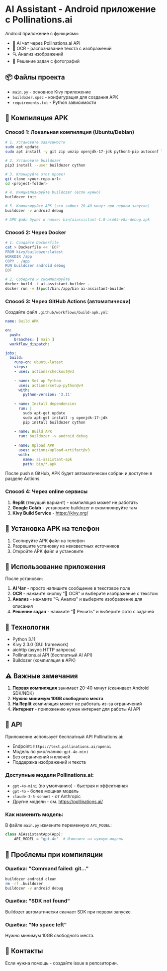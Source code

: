 # AI Assistant - Android приложение с Pollinations.ai

Android приложение с функциями:
- 💬 AI чат через Pollinations.ai API
- 📸 OCR - распознавание текста с изображений
- 🔍 Анализ изображений
- 📝 Решение задач с фотографий

## 📦 Файлы проекта

- `main.py` - основное Kivy приложение
- `buildozer.spec` - конфигурация для создания APK
- `requirements.txt` - Python зависимости

## 🔨 Компиляция APK

### Способ 1: Локальная компиляция (Ubuntu/Debian)

```bash
# 1. Установите зависимости
sudo apt update
sudo apt install -y git zip unzip openjdk-17-jdk python3-pip autoconf libtool pkg-config zlib1g-dev libncurses5-dev libncursesw5-dev libtinfo5 cmake libffi-dev libssl-dev

# 2. Установите buildozer
pip3 install --user buildozer cython

# 3. Клонируйте этот проект
git clone <your-repo-url>
cd <project-folder>

# 4. Инициализируйте buildozer (если нужно)
buildozer init

# 5. Компилируйте APK (это займет 20-40 минут при первом запуске)
buildozer -v android debug

# APK файл будет в папке: bin/aiassistant-1.0-arm64-v8a-debug.apk
```

### Способ 2: Через Docker

```bash
# 1. Создайте Dockerfile
cat > Dockerfile << 'EOF'
FROM kivy/buildozer:latest
WORKDIR /app
COPY . /app
RUN buildozer android debug
EOF

# 2. Соберите и скомпилируйте
docker build -t ai-assistant-builder .
docker run -v $(pwd)/bin:/app/bin ai-assistant-builder
```

### Способ 3: Через GitHub Actions (автоматически)

Создайте файл `.github/workflows/build-apk.yml`:

```yaml
name: Build APK

on:
  push:
    branches: [ main ]
  workflow_dispatch:

jobs:
  build:
    runs-on: ubuntu-latest
    steps:
    - uses: actions/checkout@v3
    
    - name: Set up Python
      uses: actions/setup-python@v4
      with:
        python-version: '3.11'
    
    - name: Install dependencies
      run: |
        sudo apt-get update
        sudo apt-get install -y openjdk-17-jdk
        pip install buildozer cython
    
    - name: Build APK
      run: buildozer -v android debug
    
    - name: Upload APK
      uses: actions/upload-artifact@v3
      with:
        name: ai-assistant-apk
        path: bin/*.apk
```

После push в GitHub, APK будет автоматически собран и доступен в разделе Actions.

### Способ 4: Через online сервисы

1. **Replit** (текущий вариант) - компиляция может не работать
2. **Google Colab** - установите buildozer и скомпилируйте там
3. **Kivy Build Service** - https://kivy.org/

## 📱 Установка APK на телефон

1. Скопируйте APK файл на телефон
2. Разрешите установку из неизвестных источников
3. Откройте APK файл и установите

## 🚀 Использование приложения

После установки:

1. **AI Чат** - просто напишите сообщение в текстовое поле
2. **OCR** - нажмите кнопку "📸 OCR" и выберите изображение с текстом
3. **Анализ** - нажмите "🔍 Анализ" и выберите изображение для описания
4. **Решение задач** - нажмите "📝 Решить" и выберите фото с задачей

## 🔧 Технологии

- Python 3.11
- Kivy 2.3.0 (GUI framework)
- aiohttp (async HTTP запросы)
- Pollinations.ai API (бесплатный AI API)
- Buildozer (компиляция в APK)

## ⚠️ Важные замечания

1. **Первая компиляция** занимает 20-40 минут (скачивает Android SDK/NDK)
2. **Нужно минимум 10GB свободного места**
3. **На Replit** компиляция может не работать из-за ограничений
4. **Интернет** - приложению нужен интернет для работы AI API

## 📝 API

Приложение использует бесплатный API Pollinations.ai:
- Endpoint: `https://text.pollinations.ai/openai`
- Модель по умолчанию: `gpt-4o-mini`
- Без ограничений и ключей
- Поддержка изображений и текста

### Доступные модели Pollinations.ai:
- `gpt-4o-mini` (по умолчанию) - быстрая и эффективная
- `gpt-4o` - более мощная модель
- `claude-3-5-sonnet` - от Anthropic
- Другие модели - см. https://pollinations.ai/

### Как изменить модель:
В файле `main.py` измените переменную `API_MODEL`:
```python
class AIAssistantApp(App):
    API_MODEL = "gpt-4o"  # Измените на нужную модель
```

## 🐛 Проблемы при компиляции

### Ошибка: "Command failed: git..."
```bash
buildozer android clean
rm -rf .buildozer
buildozer -v android debug
```

### Ошибка: "SDK not found"
Buildozer автоматически скачает SDK при первом запуске.

### Ошибка: "No space left"
Нужно минимум 10GB свободного места.

## 📧 Контакты

Если нужна помощь - создайте issue в репозитории.
